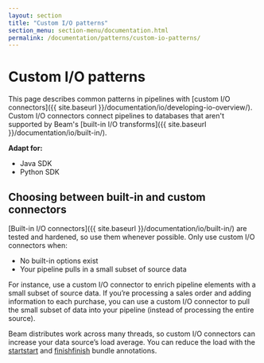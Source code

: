 ```yaml
---
layout: section
title: "Custom I/O patterns"
section_menu: section-menu/documentation.html
permalink: /documentation/patterns/custom-io-patterns/
---
```

<!--
Licensed under the Apache License, Version 2.0 (the "License");
you may not use this file except in compliance with the License.
You may obtain a copy of the License at

http://www.apache.org/licenses/LICENSE-2.0

Unless required by applicable law or agreed to in writing, software
distributed under the License is distributed on an "AS IS" BASIS,
WITHOUT WARRANTIES OR CONDITIONS OF ANY KIND, either express or implied.
See the License for the specific language governing permissions and
limitations under the License.
-->

# Custom I/O patterns

This page describes common patterns in pipelines with [custom I/O connectors]({{ site.baseurl }}/documentation/io/developing-io-overview/). Custom I/O connectors connect pipelines to databases that aren't supported by Beam's [built-in I/O transforms]({{ site.baseurl }}/documentation/io/built-in/).

<nav class="language-switcher">
  <strong>Adapt for:</strong>
  <ul>
    <li data-type="language-java" class="active">Java SDK</li>
    <li data-type="language-py">Python SDK</li>
  </ul>
</nav>

## Choosing between built-in and custom connectors

[Built-in I/O connectors]({{ site.baseurl }}/documentation/io/built-in/) are tested and hardened, so use them whenever possible. Only use custom I/O connectors when:
* No built-in options exist
* Your pipeline pulls in a small subset of source data

For instance, use a custom I/O connector to enrich pipeline elements with a small subset of source data. If you’re processing a sales order and adding information to each purchase, you can use a custom I/O connector to pull the small subset of data into your pipeline (instead of processing the entire source).

Beam distributes work across many threads, so custom I/O connectors can increase your data source’s load average. You can reduce the load with the <span class="language-java">[start](https://beam.apache.org/releases/javadoc/current/org/apache/beam/sdk/transforms/DoFn.StartBundle.html)</span><span class="language-py">[start](https://beam.apache.org/releases/pydoc/current/apache_beam.transforms.core.html?highlight=bundle#apache_beam.transforms.core.DoFn.start_bundle)</span> and <span class="language-java">[finish](https://beam.apache.org/releases/javadoc/current/org/apache/beam/sdk/transforms/DoFn.FinishBundle.html)</span><span class="language-py">[finish](https://beam.apache.org/releases/pydoc/current/apache_beam.transforms.core.html?highlight=bundle#apache_beam.transforms.core.DoFn.finish_bundle)</span> bundle annotations.